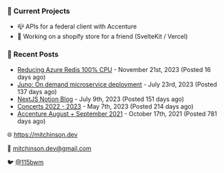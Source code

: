 ### 📌 Current Projects
- 📪 APIs for a federal client with Accenture
- 🛒 Working on a shopify store for a friend (SvelteKit / Vercel)

### 📝 Recent Posts

- [Reducing Azure Redis 100% CPU](https://blog.mitchinson.dev/redis-cpu) - November 21st, 2023 (Posted 16 days ago)
- [Juno: On demand microservice deployment](https://blog.mitchinson.dev/juno) - July 23rd, 2023 (Posted 137 days ago)
- [NextJS Notion Blog](https://blog.mitchinson.dev/blog-2023) - July 9th, 2023 (Posted 151 days ago)
- [Concerts 2022 - 2023](https://blog.mitchinson.dev/concerts-2023) - May 7th, 2023 (Posted 214 days ago)
- [Accenture August + September 2021](https://blog.mitchinson.dev/pillar/aug-sep-21) - October 17th, 2021 (Posted 781 days ago)

🌐 https://mitchinson.dev

💌 mitchinson.dev@gmail.com

🐦 [@115bwm](https://twitter.com/115bwm)
